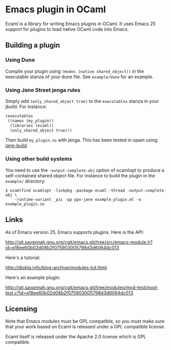 Emacs plugin in OCaml
=====================

Ecaml is a library for writing Emacs plugins in OCaml. It uses Emacs
25 support for plugins to load native OCaml code into Emacs.

Building a plugin
-----------------

### Using Dune

Compile your plugin using `(modes (native shared_object))` in the executable
stanza of your dune file. See `example/dune` for an example.

### Using Jane Street jenga rules

Simply add `(only_shared_object true)` to the `executables` stanza in
your jbuild. For instance:

```scheme
(executables
 ((names (my_plugin))
  (libraries (ecaml))
  (only_shared_object true)))
```

Then build `my_plugin.so` with jenga. This has been tested in opam
using [jane-build](https://github.com/janestreet/jane-build).

### Using other build systems

You need to use the `-output-complete-obj` option of ocamlopt to
produce a self-contained shared object file. For instance to build the
plugin in the `example/` directory:

```shell
$ ocamlfind ocamlopt -linkpkg -package ecaml -thread -output-complete-obj \
    -runtime-variant _pic -pp ppx-jane example_plugin.ml -o example_plugin.so
```

Links
-----

As of Emacs version 25, Emacs supports plugins.  Here is the API:

  http://git.savannah.gnu.org/cgit/emacs.git/tree/src/emacs-module.h?id=e18ee60b02d08b2f075903005798d3d6064dc013

Here's a tutorial:

  http://diobla.info/blog-archive/modules-tut.html

Here's an example plugin:

  http://git.savannah.gnu.org/cgit/emacs.git/tree/modules/mod-test/mod-test.c?id=e18ee60b02d08b2f075903005798d3d6064dc013

Licensing
---------

Note that Emacs modules must be GPL compatible, so you must make sure
that your work based on Ecaml is released under a GPL compatible
license.

Ecaml itself is released under the Apache 2.0 license which is GPL
compatible.
